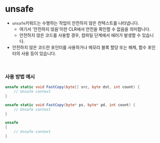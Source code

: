 # unsafe

* `unsafe`키워드는 수행하는 작업이 안전하지 않은 컨텍스트를 나타냅니다.
  * 여기서 '안전하지 않음'이란 CLR에서 안전을 확인할 수 없음을 의미합니다.
  * 안전하지 않은 코드를 사용할 경우, 컴파일 단계에서 에러가 발생할 수 있습니다.
* 안전하지 않은 코드란 포인터를 사용하거나 메모리 블록 할당 또는 해제, 함수 포인터의 사용 등이 있습니다.

<br>

### 사용 방법 예시

```c#
unsafe static void FastCopy(byte[] src, byte dst, int count) {
    // Unsafe context
}

unsafe static void FastCopy(byte* ps, byte* pd, int count) {
    // Unsafe context
}

unsafe
{
    // Unsafe context
}
```

